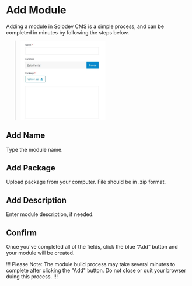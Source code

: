 # Add Module

Adding a module in Solodev CMS is a simple process, and can be completed in minutes by following the steps below.

><img src="../../../images/modules-add.jpg" alt="modules-add" style="width: 50%; display: block"></a>

## Add Name

Type the module name.

## Add Package

Upload package from your computer. File should be in .zip format.

## Add Description

Enter module description, if needed.

## Confirm

Once you’ve completed all of the fields, click the blue “Add” button and your module will be created.

!!! Please Note:
The module build process may take several minutes to complete after clicking the "Add" button. Do not close or quit your browser duing this process.
!!!

